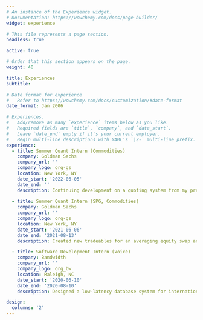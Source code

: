 ```yaml
---
# An instance of the Experience widget.
# Documentation: https://wowchemy.com/docs/page-builder/
widget: experience

# This file represents a page section.
headless: true

active: true

# Order that this section appears on the page.
weight: 40

title: Experiences
subtitle:

# Date format for experience
#   Refer to https://wowchemy.com/docs/customization/#date-format
date_format: Jan 2006

# Experiences.
#   Add/remove as many `experience` items below as you like.
#   Required fields are `title`, `company`, and `date_start`.
#   Leave `date_end` empty if it's your current employer.
#   Begin multi-line descriptions with YAML's `|2-` multi-line prefix.
experience:
  - title: Summer Quant Intern (Commodities)
    company: Goldman Sachs
    company_url: ''
    company_logo: org-gs
    location: New York, NY
    date_start: '2022-06-05'
    date_end: ''
    description: Continuing development on a quoting system from my previous internship
        
  - title: Summer Quant Intern (SPG, Commodities)
    company: Goldman Sachs
    company_url: ''
    company_logo: org-gs
    location: New York, NY
    date_start: '2021-06-06'
    date_end: '2021-08-13'
    description: Created new tradeables for an averaging equity swap and worked on developing architecture for a new autoquoting system for oil derivatives.

  - title: Software Development Intern (Voice)
    company: Bandwidth
    company_url: ''
    company_logo: org_bw
    location: Raleigh, NC
    date_start: '2020-06-10'
    date_end: '2020-08-10'
    description: Designed a low-latency database system for international least-cost telephone routing.

design:
  columns: '2'
---
```

